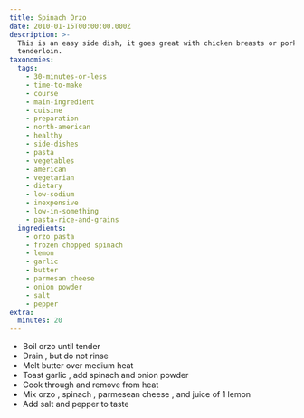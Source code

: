 ```yaml
---
title: Spinach Orzo
date: 2010-01-15T00:00:00.000Z
description: >-
  This is an easy side dish, it goes great with chicken breasts or pork
  tenderloin.
taxonomies:
  tags:
    - 30-minutes-or-less
    - time-to-make
    - course
    - main-ingredient
    - cuisine
    - preparation
    - north-american
    - healthy
    - side-dishes
    - pasta
    - vegetables
    - american
    - vegetarian
    - dietary
    - low-sodium
    - inexpensive
    - low-in-something
    - pasta-rice-and-grains
  ingredients:
    - orzo pasta
    - frozen chopped spinach
    - lemon
    - garlic
    - butter
    - parmesan cheese
    - onion powder
    - salt
    - pepper
extra:
  minutes: 20
---
```

 - Boil orzo until tender
 - Drain , but do not rinse
 - Melt butter over medium heat
 - Toast garlic , add spinach and onion powder
 - Cook through and remove from heat
 - Mix orzo , spinach , parmesean cheese , and juice of 1 lemon
 - Add salt and pepper to taste
